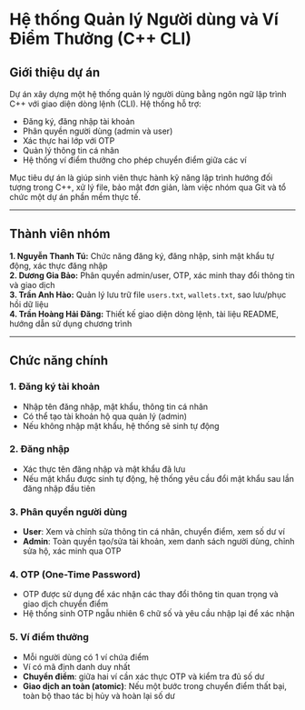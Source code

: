 # Hệ thống Quản lý Người dùng và Ví Điểm Thưởng (C++ CLI)

## Giới thiệu dự án

Dự án xây dựng một hệ thống quản lý người dùng bằng ngôn ngữ lập trình C++ với giao diện dòng lệnh (CLI). Hệ thống hỗ trợ:
- Đăng ký, đăng nhập tài khoản
- Phân quyền người dùng (admin và user)
- Xác thực hai lớp với OTP
- Quản lý thông tin cá nhân
- Hệ thống ví điểm thưởng cho phép chuyển điểm giữa các ví

Mục tiêu dự án là giúp sinh viên thực hành kỹ năng lập trình hướng đối tượng trong C++, xử lý file, bảo mật đơn giản, làm việc nhóm qua Git và tổ chức một dự án phần mềm thực tế.

---

## Thành viên nhóm

 
**1. Nguyễn Thanh Tú:**   Chức năng đăng ký, đăng nhập, sinh mật khẩu tự động, xác thực đăng nhập             
**2. Dương Gia Bảo:**    Phân quyền admin/user, OTP, xác minh thay đổi thông tin và giao dịch                
**3. Trần Anh Hào:**      Quản lý lưu trữ file `users.txt`, `wallets.txt`, sao lưu/phục hồi dữ liệu           
**4. Trần Hoàng Hải Đăng:** Thiết kế giao diện dòng lệnh, tài liệu README, hướng dẫn sử dụng chương trình   

---

## Chức năng chính

### 1. Đăng ký tài khoản
- Nhập tên đăng nhập, mật khẩu, thông tin cá nhân
- Có thể tạo tài khoản hộ qua quản lý (admin)
- Nếu không nhập mật khẩu, hệ thống sẽ sinh tự động

### 2. Đăng nhập
- Xác thực tên đăng nhập và mật khẩu đã lưu
- Nếu mật khẩu được sinh tự động, hệ thống yêu cầu đổi mật khẩu sau lần đăng nhập đầu tiên

### 3. Phân quyền người dùng
- **User**: Xem và chỉnh sửa thông tin cá nhân, chuyển điểm, xem số dư ví
- **Admin**: Toàn quyền tạo/sửa tài khoản, xem danh sách người dùng, chỉnh sửa hộ, xác minh qua OTP

### 4. OTP (One-Time Password)
- OTP được sử dụng để xác nhận các thay đổi thông tin quan trọng và giao dịch chuyển điểm
- Hệ thống sinh OTP ngẫu nhiên 6 chữ số và yêu cầu nhập lại để xác nhận

### 5. Ví điểm thưởng
- Mỗi người dùng có 1 ví chứa điểm
- Ví có mã định danh duy nhất
- **Chuyển điểm**: giữa hai ví cần xác thực OTP và kiểm tra đủ số dư
- **Giao dịch an toàn (atomic)**: Nếu một bước trong chuyển điểm thất bại, toàn bộ thao tác bị hủy và hoàn lại số dư

